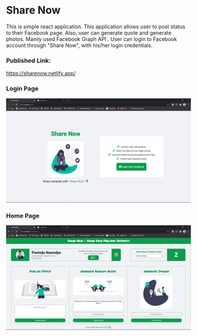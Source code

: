 # Share Now

This is simple react application. This application allows user to post status to their Facebook page. Also, user can generate quote and generate photos. Mainly used Facebook Graph API .  User can login to Facebook account through "Share Now", with his/her login credentials.

### Published Link:
https://sharenow.netlify.app/

### Login Page
![login](https://github.com/pasindu-nawodya/share-now/blob/master/screenshot/login.png)

### Home Page
![home](https://github.com/pasindu-nawodya/share-now/blob/master/screenshot/home.png)
